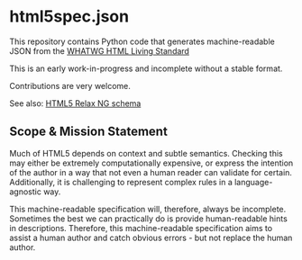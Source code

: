 html5spec.json
================================================================================

This repository contains Python code that generates machine-readable JSON
from the [WHATWG HTML Living Standard](https://html.spec.whatwg.org/multipage/)

This is an early work-in-progress and incomplete without a stable format.

Contributions are very welcome.

See also: [HTML5 Relax NG schema](https://github.com/unsoup/validator/tree/gh-pages/schema-release/html5)


Scope & Mission Statement
--------------------------------------------------------------------------------

Much of HTML5 depends on context and subtle semantics. Checking this may either
be extremely computationally expensive, or express the intention of the author
in a way that not even a human reader can validate for certain. Additionally,
it is challenging to represent complex rules in a language-agnostic way.

This machine-readable specification will, therefore, always be incomplete.
Sometimes the best we can practically do is provide human-readable hints in
descriptions. Therefore, this machine-readable specification aims to assist a
human author and catch obvious errors - but not replace the human author.

